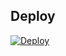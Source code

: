 


## Deploy

[![Deploy](https://www.herokucdn.com/deploy/button.svg)](https://heroku.com/deploy?template=https://github.com/Aradhyaph/autofilter_bot)


